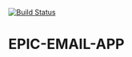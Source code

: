 [![Build Status](https://travis-ci.com/afeexclusive/EPIC-EMAIL-APP.svg?branch=master)](https://travis-ci.com/afeexclusive/EPIC-EMAIL-APP)
# EPIC-EMAIL-APP
